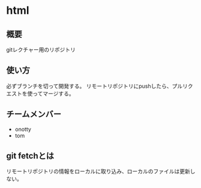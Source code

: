 # html
## 概要
gitレクチャー用のリポジトリ

## 使い方
必ずブランチを切って開発する。
リモートリポジトリにpushしたら、プルリクエストを使ってマージする。

## チームメンバー
* onotty
* tom

## git fetchとは
リモートリポジトリの情報をローカルに取り込み、ローカルのファイルは更新しない。